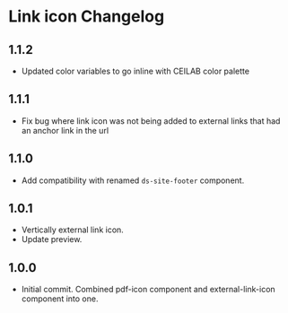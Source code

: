 # Link icon Changelog


## 1.1.2

* Updated color variables to go inline with CEILAB color palette

## 1.1.1

* Fix bug where link icon was not being added to external links that had an anchor link in the url

## 1.1.0

* Add compatibility with renamed `ds-site-footer` component.

## 1.0.1

- Vertically external link icon.
- Update preview.

## 1.0.0

- Initial commit. Combined pdf-icon component and external-link-icon component into one.
